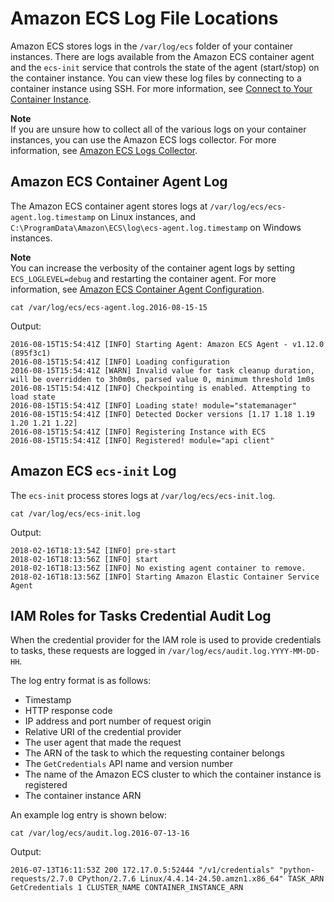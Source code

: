 # Amazon ECS Log File Locations<a name="logs"></a>

Amazon ECS stores logs in the `/var/log/ecs` folder of your container instances\. There are logs available from the Amazon ECS container agent and the `ecs-init` service that controls the state of the agent \(start/stop\) on the container instance\. You can view these log files by connecting to a container instance using SSH\. For more information, see [Connect to Your Container Instance](instance-connect.md)\.

**Note**  
If you are unsure how to collect all of the various logs on your container instances, you can use the Amazon ECS logs collector\. For more information, see [Amazon ECS Logs Collector](ecs-logs-collector.md)\.

## Amazon ECS Container Agent Log<a name="agent-logs"></a>

The Amazon ECS container agent stores logs at `/var/log/ecs/ecs-agent.log.timestamp` on Linux instances, and `C:\ProgramData\Amazon\ECS\log\ecs-agent.log.timestamp` on Windows instances\.

**Note**  
You can increase the verbosity of the container agent logs by setting `ECS_LOGLEVEL=debug` and restarting the container agent\. For more information, see [Amazon ECS Container Agent Configuration](ecs-agent-config.md)\.

```
cat /var/log/ecs/ecs-agent.log.2016-08-15-15
```

Output:

```
2016-08-15T15:54:41Z [INFO] Starting Agent: Amazon ECS Agent - v1.12.0 (895f3c1)
2016-08-15T15:54:41Z [INFO] Loading configuration
2016-08-15T15:54:41Z [WARN] Invalid value for task cleanup duration, will be overridden to 3h0m0s, parsed value 0, minimum threshold 1m0s
2016-08-15T15:54:41Z [INFO] Checkpointing is enabled. Attempting to load state
2016-08-15T15:54:41Z [INFO] Loading state! module="statemanager"
2016-08-15T15:54:41Z [INFO] Detected Docker versions [1.17 1.18 1.19 1.20 1.21 1.22]
2016-08-15T15:54:41Z [INFO] Registering Instance with ECS
2016-08-15T15:54:41Z [INFO] Registered! module="api client"
```

## Amazon ECS `ecs-init` Log<a name="ecs-init-logs"></a>

The `ecs-init` process stores logs at `/var/log/ecs/ecs-init.log`\.

```
cat /var/log/ecs/ecs-init.log
```

Output:

```
2018-02-16T18:13:54Z [INFO] pre-start
2018-02-16T18:13:56Z [INFO] start
2018-02-16T18:13:56Z [INFO] No existing agent container to remove.
2018-02-16T18:13:56Z [INFO] Starting Amazon Elastic Container Service Agent
```

## IAM Roles for Tasks Credential Audit Log<a name="task_iam_roles-logs"></a>

When the credential provider for the IAM role is used to provide credentials to tasks, these requests are logged in `/var/log/ecs/audit.log.YYYY-MM-DD-HH`\.

The log entry format is as follows:
+ Timestamp
+ HTTP response code
+ IP address and port number of request origin
+ Relative URI of the credential provider
+ The user agent that made the request
+ The ARN of the task to which the requesting container belongs
+ The `GetCredentials` API name and version number
+ The name of the Amazon ECS cluster to which the container instance is registered
+ The container instance ARN

An example log entry is shown below:

```
cat /var/log/ecs/audit.log.2016-07-13-16
```

Output:

```
2016-07-13T16:11:53Z 200 172.17.0.5:52444 "/v1/credentials" "python-requests/2.7.0 CPython/2.7.6 Linux/4.4.14-24.50.amzn1.x86_64" TASK_ARN GetCredentials 1 CLUSTER_NAME CONTAINER_INSTANCE_ARN
```